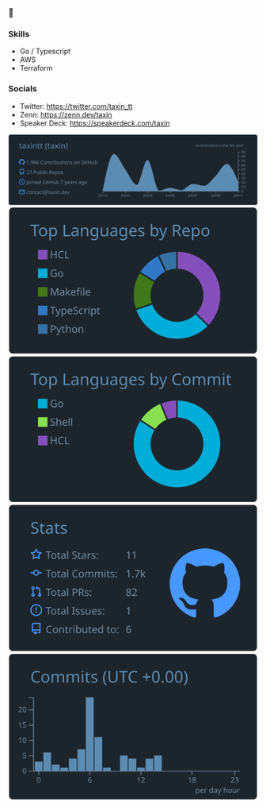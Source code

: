 ### 👋

### Skills
- Go / Typescript
- AWS
- Terraform

### Socials
- Twitter: https://twitter.com/taxin_tt
- Zenn: https://zenn.dev/taxin
- Speaker Deck: https://speakerdeck.com/taxin

[![](https://raw.githubusercontent.com/taxintt/taxintt/master/profile-summary-card-output/city_lights/0-profile-details.svg)](https://github.com/vn7n24fzkq/github-profile-summary-cards)
[![](https://raw.githubusercontent.com/taxintt/taxintt/master/profile-summary-card-output/city_lights/1-repos-per-language.svg)](https://github.com/vn7n24fzkq/github-profile-summary-cards) [![](https://raw.githubusercontent.com/taxintt/taxintt/master/profile-summary-card-output/city_lights/2-most-commit-language.svg)](https://github.com/vn7n24fzkq/github-profile-summary-cards)
[![](https://raw.githubusercontent.com/taxintt/taxintt/master/profile-summary-card-output/city_lights/3-stats.svg)](https://github.com/vn7n24fzkq/github-profile-summary-cards) [![](https://raw.githubusercontent.com/taxintt/taxintt/master/profile-summary-card-output/city_lights/4-productive-time.svg)](https://github.com/vn7n24fzkq/github-profile-summary-cards)
